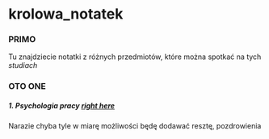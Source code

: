 # krolowa_notatek

### PRIMO
Tu znajdziecie notatki z różnych przedmiotów, które można spotkać na tych _studiach_

### OTO ONE

##### 1. Psychologia pracy [**right here**](https://github.com/ag1zywert/krolowa_notatek/blob/master/psych_pracy.Rmd)

Narazie chyba tyle w miarę możliwości będę dodawać resztę, pozdrowienia

